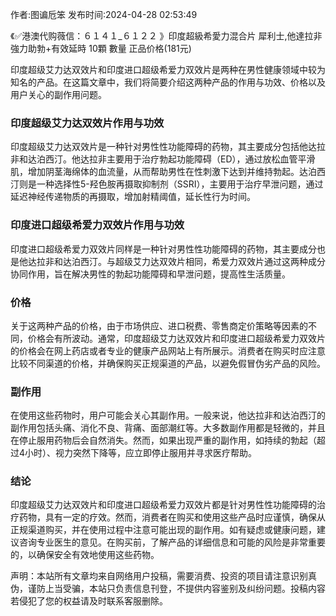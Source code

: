 <p>作者:图谝卮笨 发布时间:2024-04-28 02:53:49</p>
<p>《✅港澳代购薇信：６１４１_６１２２ 》印度超級希愛力混合片 犀利士,他達拉非 強力助勃+有效延時 10顆 數量 正品价格(181元) </p>
									<p></p><p>印度超级艾力达双效片和印度进口超级希爱力双效片是两种在男性健康领域中较为知名的产品。在这篇文章中，我们将简要介绍这两种产品的作用与功效、价格以及用户关心的副作用问题。</p><h3 style>印度超级艾力达双效片作用与功效</h3><p>印度超级艾力达双效片是一种针对男性性功能障碍的药物，其主要成分包括他达拉非和达泊西汀。他达拉非主要用于治疗勃起功能障碍（ED），通过放松血管平滑肌，增加阴茎海绵体的血流量，从而帮助男性在性刺激下达到并维持勃起。达泊西汀则是一种选择性5-羟色胺再摄取抑制剂（SSRI），主要用于治疗早泄问题，通过延迟神经传递物质的再摄取，增加射精阈值，延长性行为时间。</p><p></p><h3 style>印度进口超级希爱力双效片作用与功效</h3><p>印度进口超级希爱力双效片同样是一种针对男性性功能障碍的药物，其主要成分也是他达拉非和达泊西汀。与超级艾力达双效片相同，希爱力双效片通过这两种成分协同作用，旨在解决男性的勃起功能障碍和早泄问题，提高性生活质量。</p><h3 style>价格</h3><p>关于这两种产品的价格，由于市场供应、进口税费、零售商定价策略等因素的不同，价格会有所波动。通常，印度超级艾力达双效片和印度进口超级希爱力双效片的价格会在网上药店或者专业的健康产品网站上有所展示。消费者在购买时应注意比较不同渠道的价格，并确保购买正规渠道的产品，以避免假冒伪劣产品的风险。</p><h3 style>副作用</h3><p>在使用这些药物时，用户可能会关心其副作用。一般来说，他达拉非和达泊西汀的副作用包括头痛、消化不良、背痛、面部潮红等。大多数副作用都是轻微的，并且在停止服用药物后会自然消失。然而，如果出现严重的副作用，如持续的勃起（超过4小时）、视力突然下降等，应立即停止服用并寻求医疗帮助。</p><h3 style>结论</h3><p>印度超级艾力达双效片和印度进口超级希爱力双效片都是针对男性性功能障碍的治疗药物，具有一定的疗效。然而，消费者在购买和使用这些产品时应谨慎，确保从正规渠道购买，并在使用过程中注意可能出现的副作用。如有疑虑或健康问题，建议咨询专业医生的意见。在购买前，了解产品的详细信息和可能的风险是非常重要的，以确保安全有效地使用这些药物。</p><p></p><p></p>				声明：本站所有文章均来自网络用户投稿，需要消费、投资的项目请注意识别真伪，谨防上当受骗，本站只负责信息刊登，不提供内容鉴别及纠纷问题。投稿内容若侵犯了您的权益请及时联系客服删除。				
